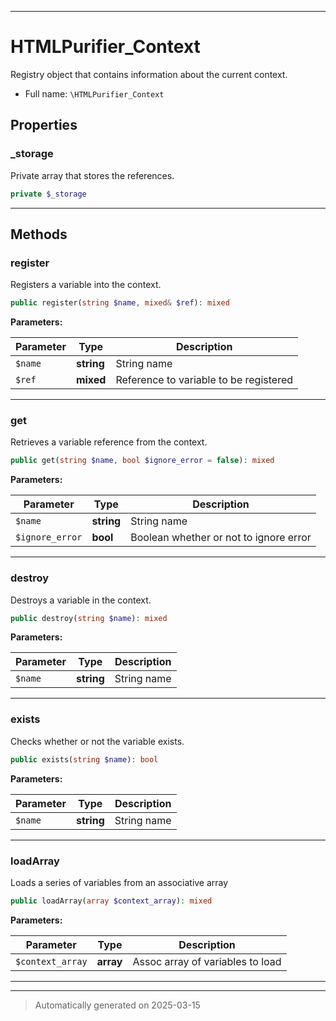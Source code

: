 ***

# HTMLPurifier_Context

Registry object that contains information about the current context.



* Full name: `\HTMLPurifier_Context`



## Properties


### _storage

Private array that stores the references.

```php
private $_storage
```






***

## Methods


### register

Registers a variable into the context.

```php
public register(string $name, mixed& $ref): mixed
```








**Parameters:**

| Parameter | Type | Description |
|-----------|------|-------------|
| `$name` | **string** | String name |
| `$ref` | **mixed** | Reference to variable to be registered |





***

### get

Retrieves a variable reference from the context.

```php
public get(string $name, bool $ignore_error = false): mixed
```








**Parameters:**

| Parameter | Type | Description |
|-----------|------|-------------|
| `$name` | **string** | String name |
| `$ignore_error` | **bool** | Boolean whether or not to ignore error |





***

### destroy

Destroys a variable in the context.

```php
public destroy(string $name): mixed
```








**Parameters:**

| Parameter | Type | Description |
|-----------|------|-------------|
| `$name` | **string** | String name |





***

### exists

Checks whether or not the variable exists.

```php
public exists(string $name): bool
```








**Parameters:**

| Parameter | Type | Description |
|-----------|------|-------------|
| `$name` | **string** | String name |





***

### loadArray

Loads a series of variables from an associative array

```php
public loadArray(array $context_array): mixed
```








**Parameters:**

| Parameter | Type | Description |
|-----------|------|-------------|
| `$context_array` | **array** | Assoc array of variables to load |





***


***
> Automatically generated on 2025-03-15
